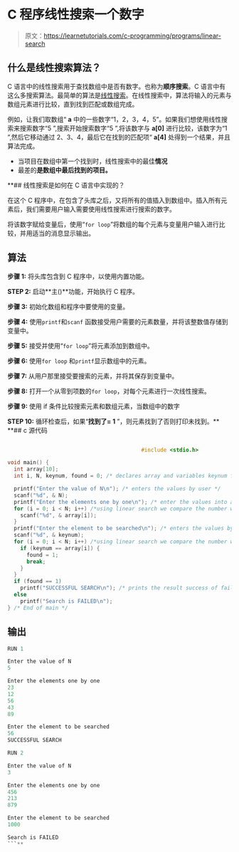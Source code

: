 # C 程序线性搜索一个数字

> 原文：<https://learnetutorials.com/c-programming/programs/linear-search>

## 什么是线性搜索算法？

C 语言中的线性搜索用于查找数组中是否有数字。也称为**顺序搜索**。C 语言中有这么多搜索算法。最简单的算法是[线性搜索](https://en.wikipedia.org/wiki/Linear_search)。在线性搜索中，算法将输入的元素与数组元素进行比较，直到找到匹配或数组完成。

例如，让我们取数组“ **a** 中的一些数字“1，2，3，4，5”。如果我们想使用线性搜索来搜索数字“5 ”,搜索开始搜索数字“5 ”,将该数字与 **a[0]** 进行比较，该数字为“1 ”,然后它移动通过 2、3、4，最后它在找到的匹配项“ **a[4]** 处得到一个结果，并且算法完成。

*   当项目在数组中第一个找到时，线性搜索中的最佳**情况**
*   最差的**是数组中最后找到的项目。**

 **## 线性搜索是如何在 C 语言中实现的？

在这个 C 程序中，在包含了头库之后，又将所有的值插入到数组中。插入所有元素后，我们需要用户输入需要使用线性搜索进行搜索的数字。

将该数字赋给变量后，使用“`for loop`”将数组的每个元素与变量用户输入进行比较，并用适当的消息显示输出。

## 算法

**步骤 1:** 将头库包含到 C 程序中，以使用内置功能。

**STEP 2:** 启动**主()**功能，开始执行 C 程序。

**步骤 3:** 初始化数组和程序中要使用的变量。

**步骤 4:** 使用`printf`和`scanf` 函数接受用户需要的元素数量，并将该整数值存储到变量中。

**步骤 5:** 接受并使用“`for loop`”将元素添加到数组中。

**步骤 6:** 使用`for loop` 和`printf`显示数组中的元素。

**步骤 7:** 从用户那里接受要搜索的元素，并将其保存到变量中。

**步骤 8:** 打开一个从零到项数的`for loop`，对每个元素进行一次线性搜索。

**步骤 9:** 使用 if 条件比较搜索元素和数组元素，当数组中的数字

**STEP 10:** 循环检查后，如果“**找到了= 1** ”，则元素找到了否则打印未找到。**  **## c 源代码

```c

                                          #include <stdio.h>

void main() {
  int array[10];
  int i, N, keynum, found = 0; /* declares array and variables keynum found etc as integer */

  printf("Enter the value of N\n"); /* enters the values by user */
  scanf("%d", & N);
  printf("Enter the elements one by one\n"); /* enter the values into a array and print the numbers */
  for (i = 0; i < N; i++) /*using linear search we compare the number with other elements in array */ {
    scanf("%d", & array[i]);
  }
  printf("Enter the element to be searched\n"); /* enters the values by user */
  scanf("%d", & keynum);
  for (i = 0; i < N; i++) /*using linear search we compare the number with other elements in array */ {
    if (keynum == array[i]) {
      found = 1;
      break;
    }
  }
  if (found == 1)
    printf("SUCCESSFUL SEARCH\n"); /* prints the result success of failure */
  else
    printf("Search is FAILED\n");
} /* End of main */

```

## 输出

```c
RUN 1

Enter the value of N
5

Enter the elements one by one
23
12
56
43
89

Enter the element to be searched
56
SUCCESSFUL SEARCH

RUN 2

Enter the value of N
3

Enter the elements one by one
456
213
879

Enter the element to be searched
1000

Search is FAILED
```**